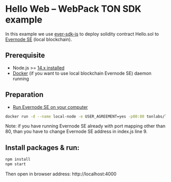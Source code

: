 # Hello Web – WebPack TON SDK example

In this example we use [ever-sdk-js](https://github.com/tonlabs/ever-sdk-js) to deploy solidity contract Hello.sol to [Evernode SE](https://docs.evercloud.dev/products/simple-emulator-se) (local blockchain).

## Prerequisite

* Node.js >= [14.x installed](https://nodejs.org)
* [Docker](https://docs.docker.com/desktop/#download-and-install) (if you want to use local blockchain Evernode SE) daemon running



## Preparation

* [Run Evernode SE on your computer](https://docs.everos.dev/everdev/command-line-interface/evernode-platform-startup-edition-se)

```sh
docker run -d --name local-node -e USER_AGREEMENT=yes -p80:80 tonlabs/local-node
```

Note: if you have running Evernode SE already with port mapping other than 80, than you have to
change Evernode SE address in index.js line 9.

## Install packages & run:

```sh
npm install
npm start
```

Then open in browser address: http://localhost:4000
